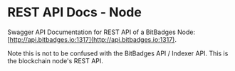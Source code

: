 # REST API Docs - Node

Swagger API Documentation for REST API of a BitBadges Node: [http://api.bitbadges.io:1317](http://api.bitbadges.io:1317).

Note this is not to be confused with the BitBadges API / Indexer API. This is the blockchain node's REST API.&#x20;
